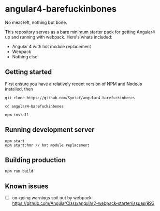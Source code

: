 # angular4-barefuckinbones
No meat left, nothing but bone. 

This repository serves as a bare minimum starter pack for getting Angular4 up and running with webpack. Here's whats included:
* Angular 4 with hot module replacement
* Webpack
* Nothing else

## Getting started
First ensure you have a relatively recent version of NPM and NodeJs installed, then
```
git clone https://github.com/Syntaf/angular4-barefuckinbones

cd angular4-barefuckinbones

npm install
```

## Running development server
```
npm start
npm start:hmr // hot module replacement
```

## Building production
```
npm run build
```
## Known issues
- [ ] on-going warnings spit out by webpack: https://github.com/AngularClass/angular2-webpack-starter/issues/993
